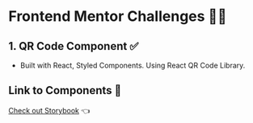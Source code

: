 # Frontend Mentor Challenges 👩‍💻

## 1. QR Code Component ✅

- Built with React, Styled Components. Using React QR Code Library.

## Link to Components 🔗

[Check out Storybook](https://fabwebdesign.netlify.app/) 👈
